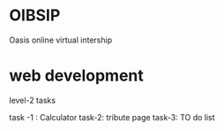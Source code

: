# OIBSIP
Oasis online virtual intership

# web development

level-2 tasks

task -1 : Calculator
task-2: tribute page
task-3: TO do list
